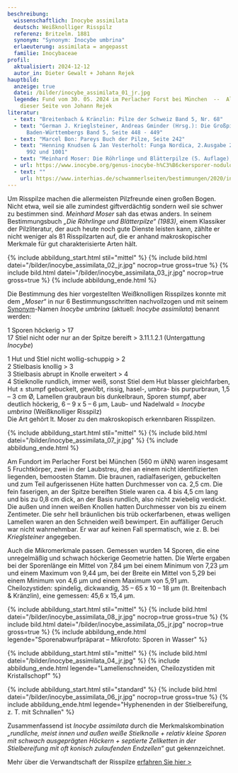 ```yaml
---
beschreibung:
  wissenschaftlich: Inocybe assimilata
  deutsch: Weißknolliger Risspilz
  referenz: Britzelm. 1881
  synonym: "Synonym: Inocybe umbrina"
  erlaeuterung: assimilata = angepasst
  familie: Inocybaceae
profil:
  aktualisiert: 2024-12-12
  autor_in: Dieter Gewalt + Johann Rejek
hauptbild:
  anzeige: true
  datei: /bilder/inocybe_assimilata_01_jr.jpg
  legende: Fund vom 30. 05. 2024 im Perlacher Forst bei München  --  Alle Fotos
    dieser Seite von Johann Rejek
literatur:
  - text: "Breitenbach & Kränzlin: Pilze der Schweiz Band 5, Nr. 68"
  - text: "German J. Krieglsteiner, Andreas Gminder (Hrsg.): Die Großpilze
      Baden-Württembergs Band 5, Seite 448 - 449"
  - text: "Marcel Bon: Pareys Buch der Pilze, Seite 242"
  - text: "Henning Knudsen & Jan Vesterholt: Funga Nordica, 2.Ausgabe 2018, Seite
      992 und 1001"
  - text: "Meinhard Moser: Die Röhrlinge und Blätterpilze (5. Auflage), Seite 311 ff"
  - url: https://www.inocybe.org/genus-inocybe-h%C3%B6ckersporer-nodulose-spored/assimilata/
  - text: ""
    url: https://www.interhias.de/schwammerlseiten/bestimmungen/2020/inocybe/inocybe.html#ank6
---
```

Um Risspilze machen die allermeisten Pilzfreunde einen großen Bogen. Nicht etwa, weil sie alle zumindest giftverdächtig sondern weil sie schwer zu bestimmen sind. *Meinhard Moser* sah das etwas anders. In seinem Bestimmungsbuch *„Die Röhrlinge und Blätterpilze“ (1983)*, einem Klassiker der Pilzliteratur, der auch heute noch gute Dienste leisten kann, zählte er nicht weniger als 81 Risspilzarten auf, die er anhand makroskopischer Merkmale für gut charakterisierte Arten hält.

{% include abbildung_start.html stil="mittel" %}
{% include bild.html datei="/bilder/inocybe_assimilata_02_jr.jpg" nocrop=true gross=true %}
{% include bild.html datei="/bilder/inocybe_assimilata_03_jr.jpg" nocrop=true gross=true %}
{% include abbildung_ende.html %}

Die Bestimmung des hier vorgestellten Weißknolligen Risspilzes konnte mit dem *„Moser“* in nur 6 Bestimmungsschritten nachvollzogen und mit seinem [Synonym](Synonym "Glossar")-Namen *Inocybe umbrina* (aktuell: *Inocybe assimilata*) benannt werden:

1   Sporen höckerig  > 17\
17 Stiel nicht oder nur an der Spitze bereift > 3.11.1.2.1 (Untergattung *Inocybe*)

1   Hut und Stiel nicht wollig-schuppig > 2\
2   Stielbasis knollig > 3\
3 Stielbasis abrupt in Knolle erweitert > 4\
4 Stielknolle rundlich, immer weiß, sonst Stiel dem Hut blasser gleichfarben, Hut ± stumpf gebuckelt, gewölbt, rissig, hasel-, umbra- bis purpurbraun, 1,5 – 3 cm Ø, Lamellen graubraun bis dunkelbraun, Sporen stumpf, aber deutlich höckerig, 6 – 9 x 5 – 6 µm, Laub- und Nadelwald = *Inocybe umbrina* (Weißknolliger Risspilz)\
Die Art gehört lt. Moser zu den makroskopisch erkennbaren Risspilzen.

{% include abbildung_start.html stil="mittel" %}
{% include bild.html datei="/bilder/inocybe_assimilata_07_jr.jpg" %}
{% include abbildung_ende.html %}

Am Fundort im Perlacher Forst bei München (560 m üNN) waren insgesamt 5 Fruchtkörper, zwei in der Laubstreu, drei an einem nicht identifizierten liegenden, bemoosten Stamm. Die braunen, radialfaserigen, gebuckelten und zum Teil aufgerissenen Hüte hatten Durchmesser von ca. 2,5 cm. Die fein faserigen, an der Spitze bereiften Stiele waren ca. 4 bis 4,5 cm lang und bis zu 0,8 cm dick, an der Basis rundlich, also nicht zwiebelig verdickt. Die außen und innen weißen Knollen hatten Durchmesser von bis zu einem Zentimeter. Die sehr hell bräunlichen bis trüb ockerfarbenen, etwas welligen Lamellen waren an den Schneiden weiß bewimpert. Ein auffälliger Geruch war nicht wahrnehmbar. Er war auf keinen Fall spermatisch, wie z. B. bei *Krieglsteiner* angegeben.

Auch die Mikromerkmale passen. Gemessen wurden 14 Sporen, die eine unregelmäßig und schwach höckerige Geometrie hatten. Die Werte ergaben bei der Sporenlänge ein Mittel von 7,84 µm bei einem Minimum von 7,23 µm und einem Maximum von 9,44 µm, bei der Breite ein Mittel von 5,29 bei einem Minimum von 4,6 µm und einem Maximum von 5,91 µm. Cheilozystiden: spindelig, dickwandig, 35 – 65 x 10 – 18 µm (lt. Breitenbach & Kränzlin), eine gemessen: 45,6 x 15,4 µm.

{% include abbildung_start.html stil="mittel" %}
{% include bild.html datei="/bilder/inocybe_assimilata_08_jr.jpg" nocrop=true gross=true %}
{% include bild.html datei="/bilder/inocybe_assimilata_05_jr.jpg" nocrop=true gross=true %}
{% include abbildung_ende.html legende="Sporenabwurfpräparat  –  Mikrofoto: Sporen in Wasser" %}

{% include abbildung_start.html stil="mittel" %}
{% include bild.html datei="/bilder/inocybe_assimilata_04_jr.jpg" %}
{% include abbildung_ende.html legende="Lamellenschneiden, Cheilozystiden mit Kristallschopf" %}

{% include abbildung_start.html stil="standard" %}
{% include bild.html datei="/bilder/inocybe_assimilata_06_jr.jpg" nocrop=true gross=true %}
{% include abbildung_ende.html legende="Hyphenenden in der Stielbereifung, z. T. mit Schnallen" %}

Zusammenfassend ist *Inocybe assimilata* durch die Merkmalskombination *„rundliche, meist innen und außen weiße Stielknolle + relativ kleine Sporen mit schwach ausgeprägten Höckern + septierte Zellketten in der Stielbereifung mit oft konisch zulaufenden Endzellen“* gut gekennzeichnet.

Mehr über die Verwandtschaft der Risspilze [erfahren Sie hier >](/verwandt/risspilze)